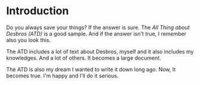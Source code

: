 # Introduction

Do you always save your things? If the answer is sure. The *All Thing about Desbros (ATD)* is a good sample. And if the answer isn't true, I remember also you look this.

The ATD includes a lot of text about Desbros, myself and it also includes my knowledges. And a lot of others. It becomes a large document.

The ATD is also my dream I wanted to write it down long ago. Now, It becomes true. I'm happy and I'll do it serious.